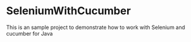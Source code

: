 # SeleniumWithCucumber

This is an sample project to demonstrate how to work with Selenium and cucumber for Java
